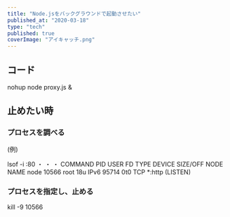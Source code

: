```yaml
---
title: "Node.jsをバックグラウンドで起動させたい"
published_at: "2020-03-18"
type: "tech"
published: true
coverImage: "アイキャッチ.png"
---
```


## コード

nohup node proxy.js &

## 止めたい時

### プロセスを調べる

(例)

lsof -i :80
・
・
・
COMMAND   PID USER   FD   TYPE DEVICE SIZE/OFF NODE NAME
node    10566 root   18u  IPv6  95714      0t0  TCP \*:http (LISTEN)

### プロセスを指定し、止める

kill -9 10566
